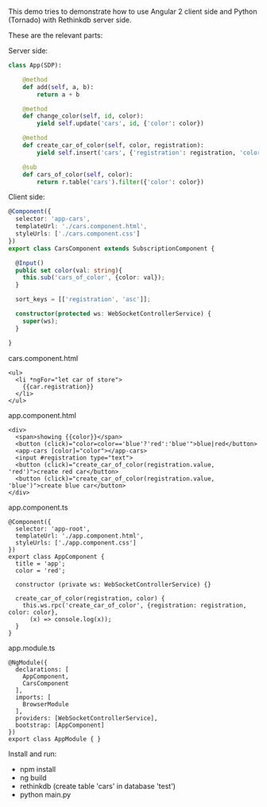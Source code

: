 This demo tries to demonstrate how to use Angular 2 client side and Python (Tornado) with Rethinkdb server side.

These are the relevant parts:

Server side:

```python
class App(SDP):

    @method
    def add(self, a, b):
        return a + b

    @method
    def change_color(self, id, color):
        yield self.update('cars', id, {'color': color})

    @method
    def create_car_of_color(self, color, registration):
        yield self.insert('cars', {'registration': registration, 'color': color})

    @sub
    def cars_of_color(self, color):
        return r.table('cars').filter({'color': color})
```

Client side:

```typescript
@Component({
  selector: 'app-cars',
  templateUrl: './cars.component.html',
  styleUrls: ['./cars.component.css']
})
export class CarsComponent extends SubscriptionComponent {

  @Input()
  public set color(val: string){
    this.sub('cars_of_color', {color: val});
  }

  sort_keys = [['registration', 'asc']];

  constructor(protected ws: WebSocketControllerService) {
    super(ws);
  }

}
```

cars.component.html
```angular2html
<ul>
  <li *ngFor="let car of store">
    {{car.registration}}
  </li>
</ul>
```

app.component.html
```angular2html
<div>
  <span>showing {{color}}</span>
  <button (click)="color=color=='blue'?'red':'blue'">blue|red</button>
  <app-cars [color]="color"></app-cars>
  <input #registration type="text">
  <button (click)="create_car_of_color(registration.value, 'red')">create red car</button>
  <button (click)="create_car_of_color(registration.value, 'blue')">create blue car</button>
</div>

```

app.component.ts
```angularjs
@Component({
  selector: 'app-root',
  templateUrl: './app.component.html',
  styleUrls: ['./app.component.css']
})
export class AppComponent {
  title = 'app';
  color = 'red';

  constructor (private ws: WebSocketControllerService) {}

  create_car_of_color(registration, color) {
    this.ws.rpc('create_car_of_color', {registration: registration, color: color},
      (x) => console.log(x));
  }
}
```

app.module.ts
```angularjs
@NgModule({
  declarations: [
    AppComponent,
    CarsComponent
  ],
  imports: [
    BrowserModule
  ],
  providers: [WebSocketControllerService],
  bootstrap: [AppComponent]
})
export class AppModule { }
```


Install and run:

* npm install
* ng build
* rethinkdb (create table 'cars' in database 'test')
* python main.py
